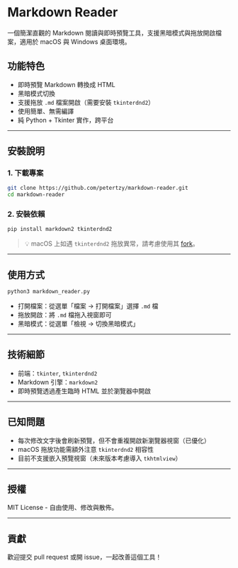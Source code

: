 # Markdown Reader

一個簡潔直觀的 Markdown 閱讀與即時預覽工具，支援黑暗模式與拖放開啟檔案，適用於 macOS 與 Windows 桌面環境。

## 功能特色

-  即時預覽 Markdown 轉換成 HTML
-  黑暗模式切換
-  支援拖放 `.md` 檔案開啟（需要安裝 `tkinterdnd2`）
-  使用簡單、無需編譯
-  純 Python + Tkinter 實作，跨平台

---

## 安裝說明

### 1. 下載專案

```bash
git clone https://github.com/petertzy/markdown-reader.git
cd markdown-reader
```

### 2. 安裝依賴

```bash
pip install markdown2 tkinterdnd2
```

> 💡 macOS 上如遇 `tkinterdnd2` 拖放異常，請考慮使用其 [fork](https://github.com/pmgagne/tkinterDnD2)。

---

## 使用方式

```bash
python3 markdown_reader.py
```

* 打開檔案：從選單「檔案 → 打開檔案」選擇 `.md` 檔
* 拖放開啟：將 `.md` 檔拖入視窗即可
* 黑暗模式：從選單「檢視 → 切換黑暗模式」

---

## 技術細節

* 前端：`tkinter`, `tkinterdnd2`
* Markdown 引擎：`markdown2`
* 即時預覽透過產生臨時 HTML 並於瀏覽器中開啟

---

## 已知問題

* 每次修改文字後會刷新預覽，但不會重複開啟新瀏覽器視窗（已優化）
* macOS 拖放功能需額外注意 `tkinterdnd2` 相容性
* 目前不支援嵌入預覽視窗（未來版本考慮導入 `tkhtmlview`）

---

## 授權

MIT License - 自由使用、修改與散佈。

---

## 貢獻

歡迎提交 pull request 或開 issue，一起改善這個工具！

